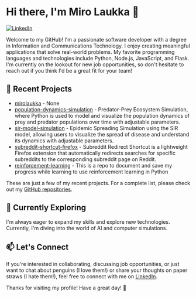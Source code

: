 # Hi there, I'm Miro Laukka 👋

[![LinkedIn](https://img.shields.io/badge/LinkedIn-Connect-blue)](https://www.linkedin.com/in/miro-laukka/)

Welcome to my GitHub! I'm a passionate software developer with a degree in Information and Communications Technology. I enjoy creating meaningful applications that solve real-world problems. My favorite programming languages and technologies include Python, Node.js, JavaScript, and Flask. I'm currently on the lookout for new job opportunities, so don't hesitate to reach out if you think I'd be a great fit for your team!

## 🚀 Recent Projects

- [mirolaukka](https://github.com/mirolaukka/mirolaukka) - None
- [population-dynamics-simulation](https://github.com/mirolaukka/population-dynamics-simulation) - Predator-Prey Ecosystem Simulation, where Python is used to model and visualize the population dynamics of prey and predator populations over time with adjustable parameters.
- [sir-model-simulation](https://github.com/mirolaukka/sir-model-simulation) - Epidemic Spreading Simulation using the SIR model, allowing users to visualize the spread of disease and understand its dynamics with adjustable parameters.
- [subreddit-shortcut-firefox](https://github.com/mirolaukka/subreddit-shortcut-firefox) - Subreddit Redirect Shortcut is a lightweight Firefox extension that automatically redirects searches for specific subreddits to the corresponding subreddit page on Reddit. 
- [reinforcement-learning](https://github.com/mirolaukka/reinforcement-learning) - This is a repo to document and save my progress while learning to use reinforcement learning in Python


These are just a few of my recent projects. For a complete list, please check out my [GitHub repositories](https://github.com/mirolaukka?tab=repositories).


## 🌱 Currently Exploring

I'm always eager to expand my skills and explore new technologies. Currently, I'm diving into the world of AI and computer simulations.

## 📫 Let's Connect

If you're interested in collaborating, discussing job opportunities, or just want to chat about penguins (I love them!) or share your thoughts on paper straws (I hate them!), feel free to connect with me on [LinkedIn](https://www.linkedin.com/in/miro-laukka/).

Thanks for visiting my profile! Have a great day! 🐧
